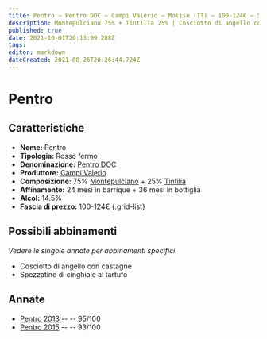 ```yaml
---
title: Pentro – Pentro DOC – Campi Valerio – Molise (IT) – 100-124€ – 5★
description: Montepulciano 75% + Tintilia 25% | Cosciotto di angello con castagne – Spezzatino di cinghiale al tartufo
published: true
date: 2021-10-01T20:13:09.288Z
tags: 
editor: markdown
dateCreated: 2021-08-26T20:26:44.724Z
---
```


# Pentro

## Caratteristiche
- **Nome:** Pentro
- **Tipologia:** Rosso fermo
- **Denominazione:** [Pentro DOC](/denominazioni/Italia/Molise/DOC/Pentro) 
- **Produttore:** [Campi Valerio](/produttori/Italia/Molise/Campi-Valerio) 
- **Composizione:** 75% [Montepulciano](/vitigni/Italia/montepulciano) + 25% [Tintilia](/vitigni/Italia/tintilia-del-molise)
- **Affinamento:** 24 mesi in barrique + 36 mesi in bottiglia
- **Alcol:** 14.5%
- **Fascia di prezzo:** 100-124€
{.grid-list}

## Possibili abbinamenti
*Vedere le singole annate per abbinamenti specifici*

- Cosciotto di angello con castagne
- Spezzatino di cinghiale al tartufo

## Annate
- [Pentro 2013](/vini/Italia/Molise/Campi-Valerio/Pentro/2013) -- <span class="star-5"></span> -- 95/100
- [Pentro 2015](/vini/Italia/Molise/Campi-Valerio/Pentro/2015) -- <span class="star-5"></span> -- 93/100




